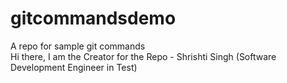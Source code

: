 # gitcommandsdemo
A repo for sample git commands
<br>
Hi there, I am the Creator for the Repo - Shrishti Singh (Software Development Engineer in Test)